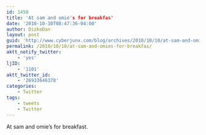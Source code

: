 ```yaml
---
id: 1450
title: 'At sam and omie's for breakfas'
date: '2010-10-10T08:47:36-04:00'
author: DizkoDan
layout: post
guid: 'http://www.cyberjunx.com/blog/archives/2010/10/10/at-sam-and-omies-for-breakfas/'
permalink: /2010/10/10/at-sam-and-omies-for-breakfas/
aktt_notify_twitter:
    - 'yes'
ljID:
    - '1101'
aktt_twitter_id:
    - '26933646378'
categories:
    - Twitter
tags:
    - tweets
    - Twitter
---
```


At sam and omie’s for breakfast.